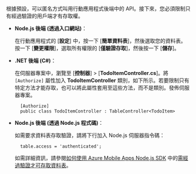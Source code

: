 
根據預設，可以匿名方式叫用行動應用程式後端中的 API。接下來，您必須限制只有經過驗證的用戶端才有存取權。

+ **Node.js 後端 (透過入口網站)**：  
	
	在行動應用程式的 [**設定**] 中，按一下 [**簡單資料表**]，然後選取您的資料表。按一下 [**變更權限**]，選取所有權限的 [**僅驗證存取**]，然後按一下 [**儲存**]。

+ **.NET 後端 (C#)**：

	在伺服器專案中，瀏覽至 [**控制器**] > [**TodoItemController.cs**]。將 `[Authorize]` 屬性加入 **TodoItemController** 類別，如下所示。若要限制只有特定方法才能存取，也可以將此屬性套用至這些方法，而不是類別。發佈伺服器專案。


        [Authorize]
        public class TodoItemController : TableController<TodoItem>

+ **Node.js 後端 (透過 Node.js 程式碼)**：
	
	如需要求資料表存取驗證，請將下行加入 Node.js 伺服器指令碼：


        table.access = 'authenticated';

	如需詳細資訊，請參閱[如何使用 Azure Mobile Apps Node.js SDK](../articles/app-service-mobile/app-service-mobile-node-backend-how-to-use-server-sdk.md) 中的[需經過驗證才可存取資料表](../articles/app-service-mobile/app-service-mobile-node-backend-how-to-use-server-sdk.md#howto-tables-auth)。

<!---HONumber=AcomDC_1203_2015-->